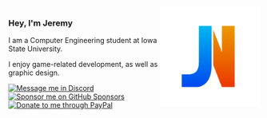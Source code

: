 <img src="Logo.png" alt="Logo" title="Logo" align="right" width="200" height="200" />

### Hey, I'm Jeremy
I am a Computer Engineering student at Iowa State University. 

I enjoy game-related development, as well as graphic design.

[![Message me in Discord](https://img.shields.io/static/v1?label=&message=Discord&color=778088&style=for-the-badge&logo=discord&logoColor=ffffff)](https://discordapp.com/users/393939920177070100/ "Message me in Discord")
[![Sponsor me on GitHub Sponsors](https://img.shields.io/static/v1?label=&message=Sponsor&color=778088&style=for-the-badge&logo=github&logoColor=ffffff)](https://github.com/sponsors/jeremynoesen "Sponsor me on GitHub Sponsors")
[![Donate to me through PayPal](https://img.shields.io/static/v1?label=&message=Donate&color=778088&style=for-the-badge&logo=paypal&logoColor=ffffff)](https://paypal.me/jeremynoesen "Donate to me through PayPal")
